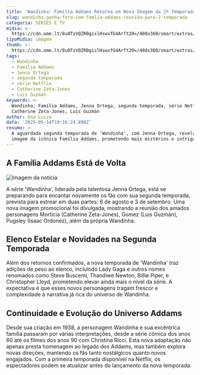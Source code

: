 ```yaml
---
title: 'Wandinha: Família Addams Retorna em Nova Imagem da 2ª Temporada'
slug: wandinha-ganha-foto-com-famlia-addams-reunida-para-2-temporada
categoria: SÉRIES E TV
midia: >-
  https://cdn.ome.lt/8u0TzVQZRBgislHswxfG4Arft20=/480x360/smart/extras/conteudos/wandinha-2-temporada.jpg
tipoMidia: imagem
thumb: >-
  https://cdn.ome.lt/8u0TzVQZRBgislHswxfG4Arft20=/480x360/smart/extras/conteudos/wandinha-2-temporada.jpg
tags:
  - Wandinha
  - Família Addams
  - Jenna Ortega
  - segunda temporada
  - série Netflix
  - Catherine Zeta-Jones
  - Luis Guzmán
keywords: >-
  Wandinha, Família Addams, Jenna Ortega, segunda temporada, série Netflix,
  Catherine Zeta-Jones, Luis Guzmán
author: Ana Luiza
data: '2025-05-14T19:16:24.898Z'
resumo: >-
  A aguardada segunda temporada de 'Wandinha', com Jenna Ortega, revela uma nova
  imagem da icônica Família Addams, prometendo mais mistérios e intrigas.
---
```


## A Família Addams Está de Volta

![Imagem da notícia](https://cdn.ome.lt/26vL6OfEyLobwr7GN8Sda8Hiy2M=/fit-in/837x500/smart/uploads/conteudo/fotos/familia-addams-wandinha.jpg)

A série 'Wandinha', liderada pela talentosa Jenna Ortega, está se preparando para encantar novamente os fãs com sua segunda temporada, prevista para estrear em duas partes: 6 de agosto e 3 de setembro. Uma nova imagem promocional foi divulgada, mostrando a reunião dos amados personagens Morticia (Catherine Zeta-Jones), Gomez (Luis Guzmán), Pugsley (Isaac Ordonez), além da própria Wandinha.

## Elenco Estelar e Novidades na Segunda Temporada

Além dos retornos confirmados, a nova temporada de 'Wandinha' traz adições de peso ao elenco, incluindo Lady Gaga e outros nomes renomados como Steve Buscemi, Thandiwe Newton, Billie Piper, e Christopher Lloyd, prometendo elevar ainda mais o nível da série. A expectativa é que esses novos personagens tragam frescor e complexidade à narrativa já rica do universo de Wandinha.

## Continuidade e Evolução do Universo Addams

Desde sua criação em 1938, a personagem Wandinha e sua excêntrica família passaram por várias interpretações, desde a série cômica dos anos 60 até os filmes dos anos 90 com Christina Ricci. Esta nova adaptação não apenas presta homenagem ao legado dos Addams, mas também explora novas direções, mantendo os fãs tanto nostálgicos quanto novos engajados. Com a primeira temporada disponível na Netflix, os espectadores podem se atualizar antes do lançamento da nova temporada.
